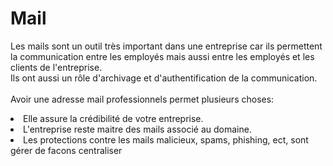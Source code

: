 # Mail
Les mails sont un outil très important dans une entreprise car ils permettent la communication entre les employés mais aussi entre les employés et les clients de l'entreprise.<br>
Ils ont aussi un rôle d'archivage et d'authentification de la communication.<br><br>
Avoir une adresse mail professionnels permet plusieurs choses:
<li>Elle assure la crédibilité de votre entreprise.</li>
<li>L'entreprise reste maitre des mails associé au domaine.</li>
<li>Les protections contre les mails malicieux, spams, phishing, ect, sont gérer de facons centraliser</li>
